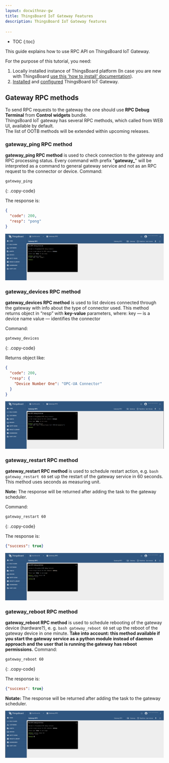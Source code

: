 ```yaml
---
layout: docwithnav-gw
title: ThingsBoard IoT Gateway Features
description: ThingsBoard IoT Gateway features 

---
```



* TOC
{:toc}


This guide explains how to use RPC API on ThingsBoard IoT Gateway.  

For the purpose of this tutorial, you need:  
1. Locally installed instance of ThingsBoard platform (In case you are new with ThingsBoard [use this 'how to install' documentation](docs/user-guide/install/installation-options/)).
2. [Installed](/docs/iot-gateway/installation/) and [configured](docs/iot-gateway/configuration/) ThingsBoard IoT Gateway. 

## Gateway RPC methods 

To send RPC requests to the gateway the one should use **RPC Debug Terminal** from **Control widgets** bundle.  
ThingsBoard IoT gateway has several RPC methods, which called from WEB UI, available by default.  
The list of OOTB methods will be extended within upcoming releases.


### gateway_ping RPC method
  
**gateway_ping RPC method** is used to check connection to the gateway and RPC processing status.
Every command with prefix "**gateway_**" will be interpreted as a command to general gateway service and not as an RPC request to the connector or device.
Command:  

```bash
gateway_ping
```

{: .copy-code}

The response is:  

```json
{
  "code": 200,
  "resp": "pong"
}
```

![Gateway RPC ping method](/images/gateway/gateway-rpc-ping.png)

### gateway_devices RPC method

**gateway_devices RPC method** is used to list devices connected through the gateway with info about the type of connector used.
This method returns object in “resp” with **key-value** parameters, where:
key — is a device name
value — identifies the connector

Command:

```bash
gateway_devices
```

{: .copy-code}

Returns object like:

```json
{
  "code": 200,
  "resp": {
    "Device Number One": "OPC-UA Connector"
  }
}
```

![Gateway RPC devices method](/images/gateway/gateway-rpc-devices.png)


### gateway_restart RPC method

**gateway_restart RPC method** is used to schedule restart action, e.g. ```bash gateway_restart 60``` set up the restart of the gateway service in 60 seconds.
This method uses seconds as measuring unit.

**Note:** The response will be returned after adding the task to the gateway scheduler.

Command:  

```bash
gateway_restart 60
```

{: .copy-code}

The response is:  

```json
{"success": true}
```

![Gateway RPC restart method](/images/gateway/gateway-rpc-restart.png)

### gateway_reboot RPC method

**gateway_reboot RPC method** is used to schedule rebooting of the gateway device (hardware?), e. g. ```bash gateway_reboot 60``` set up the reboot of the gateway device in one minute.
**Take into account: this method available if you start the gateway service as a python module instead of daemon approach and the user that is running the gateway has reboot permissions.** 
Command:  

```bash
gateway_reboot 60
```

{: .copy-code}

The response is:  

```json
{"success": true}
```

**Notate:** The response will be returned after adding the task to the gateway scheduler.  

![Gateway RPC reboot method](/images/gateway/gateway-rpc-reboot.png)
